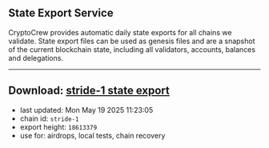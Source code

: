 ## State Export Service
CryptoCrew provides automatic daily state exports for all chains we validate. State export files can be used as genesis files and are a snapshot of the current blockchain state, including all validators, accounts, balances and delegations.

---
**Download: [stride-1 state export](https://dl-eu2.ccvalidators.com/SERVICE/stride/stride-1_export_18613379.json)**
---

- last updated: Mon May 19 2025 11:23:05
- chain id: `stride-1`
- export height: `18613379`
- use for: airdrops, local tests, chain recovery
